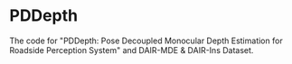 # PDDepth
The code for "PDDepth: Pose Decoupled Monocular Depth Estimation for Roadside Perception System" and DAIR-MDE &amp; DAIR-Ins Dataset.
